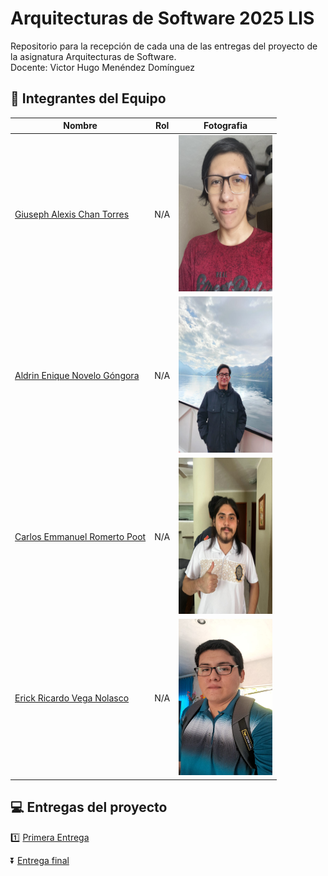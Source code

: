 # Arquitecturas de Software 2025 LIS
Repositorio para la recepción de cada una de las entregas del proyecto de la asignatura Arquitecturas de Software.
<br> Docente: Victor Hugo Menéndez Domínguez

## :baby_chick: Integrantes del Equipo

| Nombre | Rol | Fotografia |
|--------|-----|------------|
| [Giuseph Alexis Chan Torres](https://pages.github.com/)| N/A | <img src="Assets/Giuseph_Chan.jpg" width="150" height="250"/> |
| [Aldrin Enique Novelo Góngora](https://github.com/Aldrin1710)| N/A | <img src="/Assets/FotosIntegrantes/AldrinNovelo.jpg" width="150" height="250"/>|
| [Carlos Emmanuel Romerto Poot](https://github.com/CarlosRomero123)| N/A |<img src="/Assets/FotosIntegrantes/CharlyImg.jpg" width="150" height="250"/>|
| [Erick Ricardo Vega Nolasco](https://pages.github.com/)| N/A |<img src="/Assets/FotosIntegrantes/Erick.jpg" width="150" height="250"/> |



##  :computer: Entregas del proyecto

:one: [Primera Entrega](https://github.com/Aldrin1710/Arquitecturas-de-Software-2025/blob/main/Entregas/Primera%20Entrega)

:arrow_double_down: [Entrega final](https://github.com/Aldrin1710/Arquitecturas-de-Software-2025/blob/main/Entregas/Entrega%20Final)
